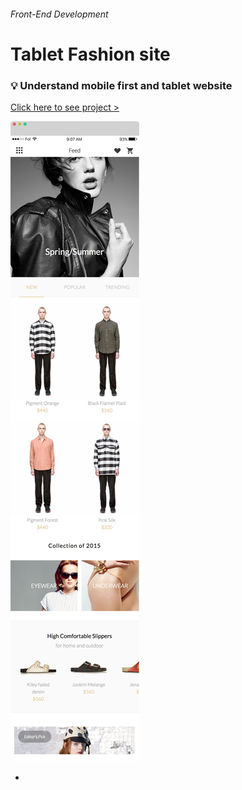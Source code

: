 
###### Front-End Development

# Tablet Fashion site

### :bulb: Understand mobile first and tablet website

[Click here to see project >](https://jistudio.github.io/My_CSS_STUDY/01_tablet_fashion/index.html)

[<img src="/ASSETS/fashion.jpg" alt="vertical align">](https://jistudio.github.io/My_CSS_STUDY/01_tablet_fashion/index.html)

-
